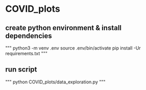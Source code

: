 # COVID_plots

## create python environment & install dependencies
"""
python3 -m venv .env
source .env/bin/activate
pip install -Ur requirements.txt
"""

## run script
"""
python COVID_plots/data_exploration.py
"""